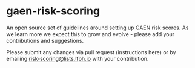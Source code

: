 # gaen-risk-scoring

An open source set of guidelines around setting up GAEN risk scores. As we learn more we expect this to grow and evolve - please add your contributions and suggestions.

Please submit any changes via pull request (instructions here) or by emailing risk-scoring@lists.lfph.io with your contribution. 
